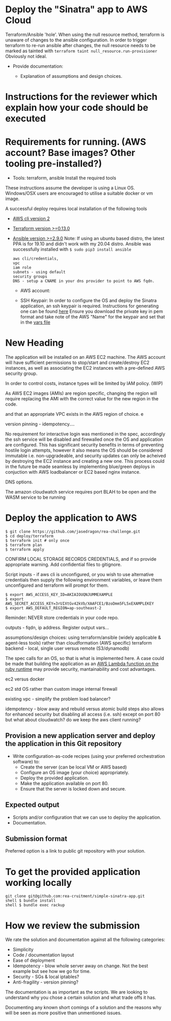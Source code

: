 Deploy the "Sinatra" app to AWS Cloud
=====================================


Terraform/Ansible 'hole'. When using the null resource method, terraform is unaware of changes to the ansible configuration. In order to trigger terraform to re-run ansible after changes, the null resource needs to be marked as tainted with `terraform taint null_resource.run-provisioner` Obviously not ideal.

- Provide documentation:
 
  - Explanation of assumptions and design choices.

Instructions for the reviewer which explain how your code should be executed
============


Requirements for running. (AWS account? Base images? Other tooling pre-installed?)
============

  - Tools:
      terraform, ansible
      Install the required tools 

These instructions assume the developer is using a Linux OS. 
Windows/OSX users are encouraged to utilise a suitable docker or vm image.

A successful deploy requires local installation of the following tools
- [AWS cli version 2](https://docs.aws.amazon.com/cli/latest/userguide/install-cliv2-linux.html)
- [Terraform version >=0.13.0](https://www.terraform.io/downloads.html)
- [Ansible version >=2.9.0](https://docs.ansible.com/ansible/latest/installation_guide/intro_installation.html)
  Note: If using an ubuntu based distro, the latest PPA is for 19.10 and didn't work with my 20.04 distro. Ansible was successfully installed with `$ sudo pip3 install ansible`






      aws cli/credentials, 
      vpc
      iam role
      subnets - using default
      security groups
      DNS - setup a CNAME in your dns provider to point to AWS fqdn.

  - AWS account:

  - SSH Keypair: 
      In order to configure the OS and deploy the Sinatra application, an ssh keypair is required. Instructions for generating one can be found [here](https://docs.aws.amazon.com/AWSEC2/latest/UserGuide/ec2-key-pairs.html#new-console) Ensure you download the private key in pem format and take note of the AWS "Name" for the keypair and set that in the [vars file](deploy/terraform/terraform.tfvars)

New Heading
===========
The application will be installed on an AWS EC2 machine. The AWS account will have sufficient permissions to stop/start and create/destroy EC2 instances, as well as associating the EC2 instances with a pre-defined AWS security group. 

In order to control costs, instance types will be limited by IAM policy. (WIP)

As AWS EC2 images (AMIs) are region specific, changing the region will require replacing the AMI with the correct value for the new region in the code.


 
and that an appropriate VPC exists in the AWS region of choice. e 

version pinning - idempotency....

No requirement for interactive login was mentioned in the spec, accordingly the ssh service will be disabled and firewalled once the OS and application are configured. This has significant security benefits in terms of preventing hostile login attempts, however it also means the OS should be considered immutable i.e. non-upgradeable, and security updates can only be acheived by destroying the EC2 instance and creating a new one. This process could in the future be made seamless by implementing blue/green deploys in conjuction with AWS loadbalancer or EC2 based nginx instance. 

DNS options.

The amazon cloudwatch service requires port BLAH to be open and the WASM service to be running


Deploy the application to AWS
=============================
```shell 
$ git clone https://github.com/jasedragon/rea-challenge.git
$ cd deploy/terraform
$ terraform init # only once
$ terraform plan
$ terraform apply
```
CONFIRM LOCAL STORAGE RECORDS CREDENTIALS, and if so provide appropriate warning. Add confidential files to gitignore.

Script 
inputs - if aws cli is unconfigured, or you wish to use alternative credentials then supply the following environment variables, or leave them unconfigured and terraform will prompt for them. 
```shell 
$ export AWS_ACCESS_KEY_ID=AKIAIOUQNJUMMEXAMPLE
$ export AWS_SECRET_ACCESS_KEY=3rUIXtGv42kVb/XAAFCE1/BzoDmm5FL5xEXAMPLEKEY
$ export AWS_DEFAULT_REGION=ap-southeast-2
```

Reminder: NEVER store credentials in your code repo.

outputs - fqdn, ip address. Register output vars...



assumptions/design choices:
using terraform/ansible (widely applicable & agent-less tools) rather than cloudformation (AWS specific)
terraform backend - local, single user versus remote (S3/dynamodb)

The spec calls for an OS, so that is what is implemented here. A case could be made that building the application as an [AWS Lambda function on the ruby runtime](https://docs.aws.amazon.com/lambda/latest/dg/lambda-ruby.html) may provide security, mantainability and cost advantages.

ec2 versus docker 

ec2 std OS rather than custom image
internal firewall


existing vpc - simplify the problem
load balancer?

idempotency - blow away and rebuild versus atomic build steps
also allows for enhanced security but disabling all access (i.e. ssh) except on port 80
but what about cloudwatch? do we keep the aws client running?


Provision a new application server and deploy the application in this Git repository
------------------------------------------------------------------------------------
- Write configuration-as-code recipes (using your preferred orchestration software) to:
  - Create the server (can be local VM or AWS based)
  - Configure an OS image (your choice) appropriately.
  - Deploy the provided application.
  - Make the application available on port 80.
  - Ensure that the server is locked down and secure.


Expected output
---------------
- Scripts and/or configuration that we can use to deploy the application.
- Documentation.

Submission format
-----------------
Preferred option is a link to public git repository with your solution. 

To get the provided application working locally
===============================================

    git clone git@github.com:rea-cruitment/simple-sinatra-app.git
    shell $ bundle install
    shell $ bundle exec rackup


How we review the submission
============================
We rate the solution and documentation against all the following categories:

- Simplicity
- Code / documentation layout
- Ease of deployment
- Idempotency - blow whole server away on change. Not the best example but see how we go for time.
- Security - SGs & local iptables?
- Anti-fragility - version pinning?

The documentation is as important as the scripts. We are looking to understand why you chose a certain solution and what trade offs it has.

Documenting any known short comings of a solution and the reasons why will be seen as more positive than unmentioned issues. 



